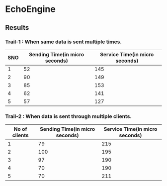 # EchoEngine

## Results

### Trail-1 : When same data is sent multiple times.

SNO | Sending Time(in micro seconds) | Service Time(in micro seconds)
--- | ------------------------------ | ------------------------------
  1 |               52                |                145 
  2 |               90                |                149 
  3 |               85                |                153 
  4 |               62                |                141
  5 |               57                |                127

### Trail-2 : When data is sent through multiple clients.

No of clients | Sending Time(in micro seconds) | Service Time(in micro seconds)
------------- | ------------------------------ | ------------------------------
  1           |               79               |                215 
  2           |               100             |                195 
  3           |               97               |                190 
  4           |               70               |                190 
  5           |               70               |                211 
